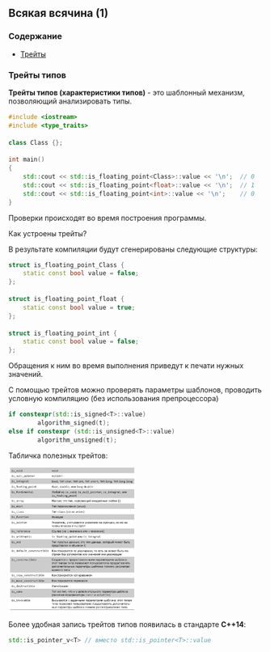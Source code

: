 ## Всякая всячина (1)

### Содержание

- [Трейты](#Трейты)



### Трейты типов

**Трейты типов (характеристики типов)** - это шаблонный механизм, позволяющий анализировать типы.


```cpp
#include <iostream>
#include <type_traits>

class Class {};

int main() 
{
    std::cout << std::is_floating_point<Class>::value << '\n';  // 0
    std::cout << std::is_floating_point<float>::value << '\n';  // 1
    std::cout << std::is_floating_point<int>::value << '\n';    // 0
}
```

Проверки происходят во время построения программы.

Как устроены трейты?

В результате компиляции будут сгенерированы следующие структуры:

```cpp
struct is_floating_point_Class {
    static const bool value = false;
};

struct is_floating_point_float {
    static const bool value = true;
};

struct is_floating_point_int {
    static const bool value = false;
};
```
Обращения к ним во время выполнения приведут к печати нужных значений.

С помощью трейтов можно проверять параметры шаблонов, проводить условную компиляцию (без использования препроцессора)

```cpp
if constexpr(std::is_signed<T>::value)
        algorithm_signed(t);
else if constexpr (std::is_unsigned<T>::value)
        algorithm_unsigned(t);
```

Табличка полезных трейтов:

<img src="img/traits.png" width="50%" height="50%">

Более удобная запись трейтов типов появилась в стандарте **C++14**:

```cpp
std::is_pointer_v<T> // вместо std::is_pointer<T>::value
```





